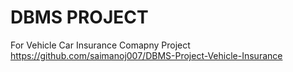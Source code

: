 # DBMS PROJECT
For Vehicle Car Insurance Comapny Project https://github.com/saimanoj007/DBMS-Project-Vehicle-Insurance

